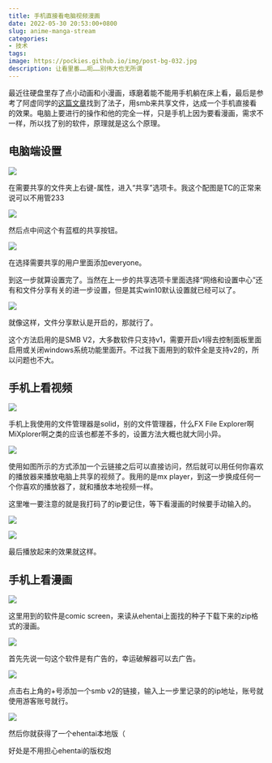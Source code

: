 ```yaml
---
title: 手机直接看电脑视频漫画
date: 2022-05-30 20:53:00+0800
slug: anime-manga-stream
categories:
- 技术
tags:
image: https://pockies.github.io/img/post-bg-032.jpg
description: 让看里番……呃……别伟大也无所谓
---
```


最近往硬盘里存了点小动画和小漫画，琢磨着能不能用手机躺在床上看，最后是参考了阿虚同学的[这篇文章](https://zhuanlan.zhihu.com/p/45967353)找到了法子，用smb来共享文件，达成一个手机直接看的效果。电脑上要进行的操作和他的完全一样，只是手机上因为要看漫画，需求不一样，所以找了别的软件，原理就是这么个原理。

## 电脑端设置

![](https://img.amamiyayuuko.com/file/img-for-yuko-blog/202205302100067.png)

在需要共享的文件夹上右键-属性，进入“共享”选项卡。我这个配图是TC的正常来说可以不用管233

![](https://img.amamiyayuuko.com/file/img-for-yuko-blog/202205302100370.png)

然后点中间这个有蓝框的共享按钮。

![](https://img.amamiyayuuko.com/file/img-for-yuko-blog/202205302101522.png)

在选择需要共享的用户里面添加everyone。

到这一步就算设置完了。当然在上一步的共享选项卡里面选择“网络和设置中心”还有和文件分享有关的进一步设置，但是其实win10默认设置就已经可以了。

![](https://img.amamiyayuuko.com/file/img-for-yuko-blog/202205302103861.png)

就像这样，文件分享默认是开启的，那就行了。

这个方法启用的是SMB V2，大多数软件只支持v1，需要开启v1得去控制面板里面启用或关闭windows系统功能里面开。不过我下面用到的软件全是支持v2的，所以问题也不大。

## 手机上看视频

![](https://img.amamiyayuuko.com/file/img-for-yuko-blog/202205302123896.png)

手机上我使用的文件管理器是solid，别的文件管理器，什么FX File Explorer啊MiXplorer啊之类的应该也都差不多的，设置方法大概也就大同小异。

![](https://img.amamiyayuuko.com/file/img-for-yuko-blog/202205302124724.jpeg)

使用如图所示的方式添加一个云链接之后可以直接访问，然后就可以用任何你喜欢的播放器来播放电脑上共享的视频了。我用的是mx player，到这一步换成任何一个你喜欢的播放器了，就和播放本地视频一样。

这里唯一要注意的就是我打码了的ip要记住，等下看漫画的时候要手动输入的。

![](https://img.amamiyayuuko.com/file/img-for-yuko-blog/202205302131037.jpg)

![](https://img.amamiyayuuko.com/file/img-for-yuko-blog/202205302131784.jpg)

最后播放起来的效果就这样。

## 手机上看漫画

![](https://img.amamiyayuuko.com/file/img-for-yuko-blog/202205302133445.png)

这里用到的软件是comic screen，来读从ehentai上面找的种子下载下来的zip格式的漫画。

![](https://img.amamiyayuuko.com/file/img-for-yuko-blog/202205302134124.jpg)

首先先说一句这个软件是有广告的，幸运破解器可以去广告。

![](https://img.amamiyayuuko.com/file/img-for-yuko-blog/202205302142615.jpg)

点击右上角的+号添加一个smb v2的链接，输入上一步里记录的的ip地址，账号就使用游客账号就行。

![](https://img.amamiyayuuko.com/file/img-for-yuko-blog/202205302144862.jpg)

然后你就获得了一个ehentai本地版（

好处是不用担心ehentai的版权炮